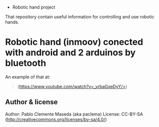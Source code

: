 * Robotic hand project

That repository contain useful information for controlling and use robotic hands.

Robotic hand (inmoov)  conected with android and 2 arduinos by bluetooth
========================================================================


An example of that at:

>(https://www.youtube.com/watch?v=_vrbaGxeDyY/>)


Author & license  
--
Author: Pablo Clemente Maseda (aka paclema)
License: CC-BY-SA (<http://creativecommons.org/licenses/by-sa/4.0/>)  
